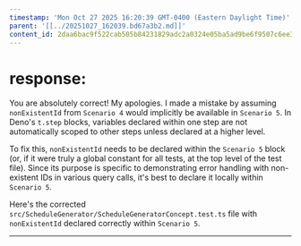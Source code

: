```yaml
---
timestamp: 'Mon Oct 27 2025 16:20:39 GMT-0400 (Eastern Daylight Time)'
parent: '[[../20251027_162039.bd67a3b2.md]]'
content_id: 2daa6bac9f522cab505b84231829adc2a0324e05ba5ad9be6f9507c6ee34d23f
---
```


# response:

You are absolutely correct! My apologies. I made a mistake by assuming `nonExistentId` from `Scenario 4` would implicitly be available in `Scenario 5`. In Deno's `t.step` blocks, variables declared within one step are not automatically scoped to other steps unless declared at a higher level.

To fix this, `nonExistentId` needs to be declared within the `Scenario 5` block (or, if it were truly a global constant for all tests, at the top level of the test file). Since its purpose is specific to demonstrating error handling with non-existent IDs in various query calls, it's best to declare it locally within `Scenario 5`.

Here's the corrected `src/ScheduleGenerator/ScheduleGeneratorConcept.test.ts` file with `nonExistentId` declared correctly within `Scenario 5`.

***
